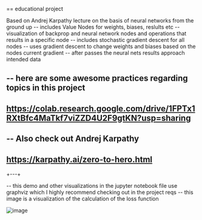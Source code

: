 

== educational project

Based on Andrej Karpathy lecture on the basis of neural networks from the ground up
-- includes Value Nodes for weights, biases, reslults etc
-- visualization of backprop and neural network nodes and operations that results in a specific node
-- includes stochastic gradient descent for all nodes
-- uses gradient descent to change weights and biases based on the nodes current gradient
-- after passes the neural nets results approach intended data

-- here are some awesome practices regarding topics in this project 
---
https://colab.research.google.com/drive/1FPTx1RXtBfc4MaTkf7viZZD4U2F9gtKN?usp=sharing
---

-- Also check out Andrej Karpathy 
--- 
https://karpathy.ai/zero-to-hero.html
---
+---+

-- this demo and other visualizations in the jupyter notebook file use graphviz which I highly recommend checking out in the project reqs
-- this image is a visualization of the calculation of the loss function

![image](https://github.com/user-attachments/assets/576a1ebc-f0c4-4dd9-a772-e79a1b5ceac2)
